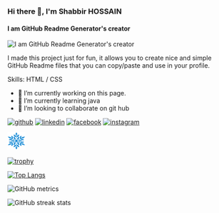 ### Hi there 👋, I'm Shabbir HOSSAIN
#### I am GitHub Readme Generator's creator
![I am GitHub Readme Generator's creator](https://arturssmirnovs.github.io/github-profile-readme-generator/images/banner.png)

I made this project just for fun, it allows you to create nice and simple GitHub Readme files that you can copy/paste and use in your profile.

Skills:  HTML / CSS

- 🔭 I’m currently working on this page. 
- 🌱 I’m currently learning java  
- 👯 I’m looking to collaborate on git hub 


[<img src='https://cdn.jsdelivr.net/npm/simple-icons@3.0.1/icons/github.svg' alt='github' height='40'>](https://github.com/ShifaTn87)  [<img src='https://cdn.jsdelivr.net/npm/simple-icons@3.0.1/icons/linkedin.svg' alt='linkedin' height='40'>](https://www.linkedin.com/in/shabbir-hossain-9a8934291/)  [<img src='https://cdn.jsdelivr.net/npm/simple-icons@3.0.1/icons/facebook.svg' alt='facebook' height='40'>](https://www.facebook.com/niloyahmed.sabbir)  [<img src='https://cdn.jsdelivr.net/npm/simple-icons@3.0.1/icons/instagram.svg' alt='instagram' height='40'>](https://www.instagram.com/sabbir_ahmed87/)  

<a href='https://archiveprogram.github.com/'><img src='https://raw.githubusercontent.com/acervenky/animated-github-badges/master/assets/acbadge.gif' width='40' height='40'></a> 

[![trophy](https://github-profile-trophy.vercel.app/?username=ShifaTn87)](https://github.com/ryo-ma/github-profile-trophy)

[![Top Langs](https://github-readme-stats.vercel.app/api/top-langs/?username=ShifaTn87)](https://github.com/anuraghazra/github-readme-stats)

![GitHub metrics](https://metrics.lecoq.io/ShifaTn87)  

![GitHub streak stats](https://streak-stats.demolab.com/?user=ShifaTn87)  

